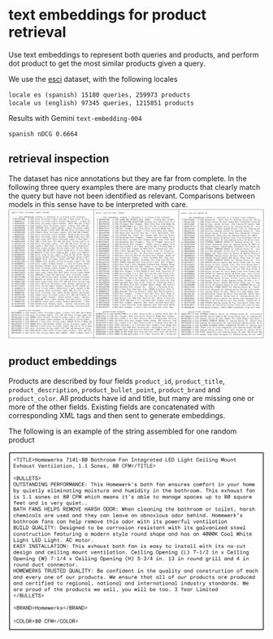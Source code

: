 
# text embeddings for product retrieval

Use text embeddings to represent both queries and products, and perform dot product to get the most similar products given a query.

We use the [esci](https://github.com/amazon-science/esci-data) dataset, with the following locales

    locale es (spanish) 15180 queries, 259973 products
    locale us (english) 97345 queries, 1215851 products

Results with Gemini `text-embedding-004`

    spanish nDCG 0.6664


## retrieval inspection

The dataset has nice annotations but they are far from complete. In the following three query examples there are many products that clearly match the query but have not been identified as relevant. Comparisons between models in this sense have to be interpreted with care.![alt text](imgs/queries.png) 

## product embeddings

Products are described by four fields `product_id`, `product_title`, `product_description`, `product_bullet_point`, `product_brand` and `product_color`. All products have id and title, but many are missing one or more of the other fields. Existing fields are concatenated with corresponding XML tags and then sent to generate embeddings. 

The following is an example of the string assembled for one random product

![alt text](imgs/product.png)